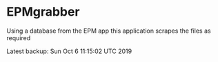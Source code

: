 # EPMgrabber
Using a database from the EPM app this application scrapes the files as required


Latest backup: Sun Oct 6 11:15:02 UTC 2019
